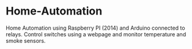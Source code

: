 # Home-Automation
Home Automation using Raspberry PI (2014) and Arduino connected to relays. Control switches using a webpage and monitor temperature and smoke sensors.
